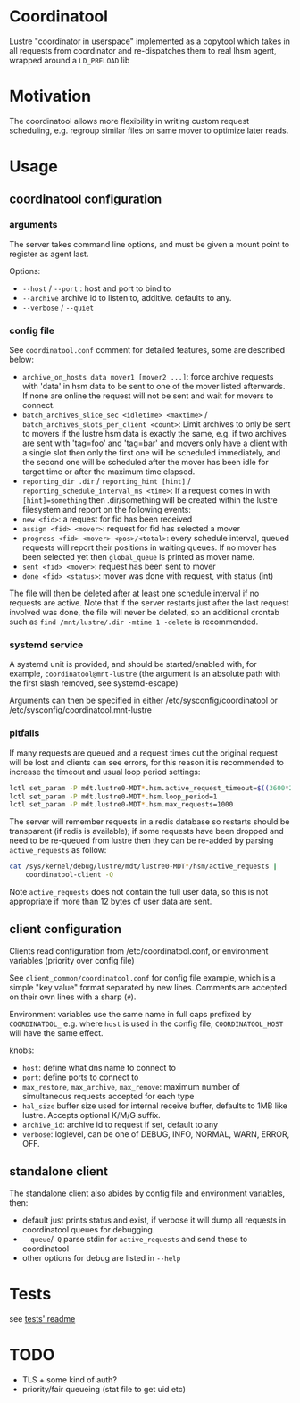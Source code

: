 # Coordinatool

Lustre "coordinator in userspace" implemented as a copytool which takes
in all requests from coordinator and re-dispatches them to real lhsm agent,
wrapped around a `LD_PRELOAD` lib

# Motivation

The coordinatool allows more flexibility in writing custom request
scheduling, e.g. regroup similar files on same mover to optimize
later reads.

# Usage

## coordinatool configuration

### arguments

The server takes command line options, and must be given a mount point
to register as agent last.

Options:
 - `--host` / `--port` : host and port to bind to
 - `--archive` archive id to listen to, additive. defaults to any.
 - `--verbose` / `--quiet`

### config file

See `coordinatool.conf` comment for detailed features, some are
described below:
- `archive_on_hosts data mover1 [mover2 ...]`:
force archive requests with 'data' in hsm data to be sent to one of the
mover listed afterwards.
If none are online the request will not be sent and wait for movers to
connect.
- `batch_archives_slice_sec <idletime> <maxtime>` /
  `batch_archives_slots_per_client <count>`:
Limit archives to only be sent to movers if the lustre hsm data is
exactly the same, e.g. if two archives are sent with 'tag=foo' and
'tag=bar' and movers only have a client with a single slot then only
the first one will be scheduled immediately, and the second one will
be scheduled after the mover has been idle for target time or after
the maximum time elapsed.
- `reporting_dir .dir` /
  `reporting_hint [hint]` /
  `reporting_schedule_interval_ms <time>`:
If a request comes in with `[hint]=something` then .dir/something
will be created within the lustre filesystem and report on the
following events:
- `new <fid>`: a request for fid has been received
- `assign <fid> <mover>`: request for fid has selected a mover
- `progress <fid> <mover> <pos>/<total>`: every schedule interval,
queued requests will report their positions in waiting queues.
If no mover has been selected yet then `global_queue` is printed
as mover name.
- `sent <fid> <mover>`: request has been sent to mover
- `done <fid> <status>`: mover was done with request, with status (int)

The file will then be deleted after at least one schedule interval if no
requests are active.
Note that if the server restarts just after the last request involved
was done, the file will never be deleted, so an additional crontab such
as `find /mnt/lustre/.dir -mtime 1 -delete` is recommended.

### systemd service

A systemd unit is provided, and should be started/enabled with, for
example, `coordinatool@mnt-lustre` (the argument is an absolute path
with the first slash removed, see systemd-escape)

Arguments can then be specified in either /etc/sysconfig/coordinatool
or /etc/sysconfig/coordinatool.mnt-lustre

### pitfalls

If many requests are queued and a request times out the original
request will be lost and clients can see errors, for this reason it is
recommended to increase the timeout and usual loop period settings:
```sh
lctl set_param -P mdt.lustre0-MDT*.hsm.active_request_timeout=$((3600*24*31))
lctl set_param -P mdt.lustre0-MDT*.hsm.loop_period=1
lctl set_param -P mdt.lustre0-MDT*.hsm.max_requests=1000
```


The server will remember requests in a redis database so restarts should
be transparent (if redis is available);
if some requests have been dropped and need to be re-queued from lustre
then they can be re-added by parsing `active_requests` as follow:

```sh
cat /sys/kernel/debug/lustre/mdt/lustre0-MDT*/hsm/active_requests |
    coordinatool-client -Q
```

Note `active_requests` does not contain the full user data, so this is
not appropriate if more than 12 bytes of user data are sent.

## client configuration

Clients read configuration from /etc/coordinatool.conf, or environment
variables (priority over config file)

See `client_common/coordinatool.conf` for config file example, which is
a simple "key <space> value" format separated by new lines.
Comments are accepted on their own lines with a sharp (`#`).

Environment variables use the same name in full caps prefixed by
`COORDINATOOL_` e.g. where `host` is used in the config file,
`COORDINATOOL_HOST` will have the same effect.

knobs:
 - `host`: define what dns name to connect to
 - `port`: define ports to connect to
 - `max_restore`, `max_archive`, `max_remove`: maximum number of
    simultaneous requests accepted for each type
 - `hal_size` buffer size used for internal receive buffer, defaults
   to 1MB like lustre. Accepts optional K/M/G suffix.
 - `archive_id`: archive id to request if set, default to any
 - `verbose`: loglevel, can be one of DEBUG, INFO, NORMAL, WARN, ERROR, OFF.


## standalone client

The standalone client also abides by config file and environment
variables, then:

- default just prints status and exist, if verbose it will dump all requests
in coordinatool queues for debugging.
- `--queue`/`-Q` parse stdin for `active_requests` and send these to
coordinatool
- other options for debug are listed in `--help`


# Tests

see [tests' readme](./tests/README.md)


# TODO

- TLS + some kind of auth?
- priority/fair queueing (stat file to get uid etc)

